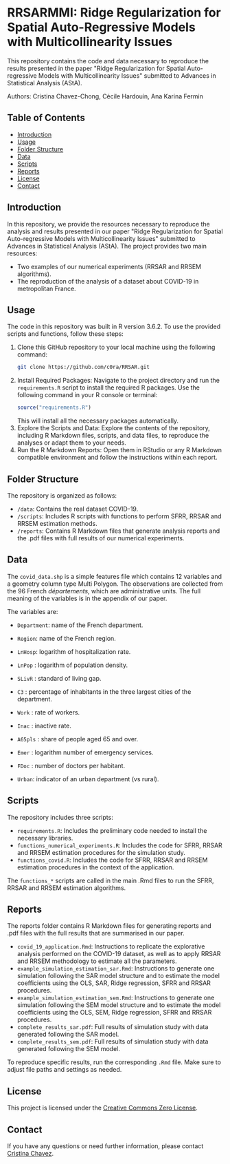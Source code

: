 # RRSARMMI: Ridge Regularization for Spatial Auto-Regressive Models with Multicollinearity Issues

This repository contains the code and data necessary to reproduce the results presented in the paper "Ridge Regularization for Spatial Auto-regressive Models with Multicollinearity Issues" submitted to Advances in Statistical Analysis (AStA). 

Authors: Cristina Chavez-Chong, Cécile Hardouin, Ana Karina Fermin

## Table of Contents

- [Introduction](#introduction)
- [Usage](#usage)
- [Folder Structure](#folder-structure)
- [Data](#data)
- [Scripts](#scripts)
- [Reports](#reports)
- [License](#license)
- [Contact](#contact)

## Introduction

In this repository, we provide the resources necessary to reproduce the analysis and results presented in our paper "Ridge Regularization for Spatial Auto-regressive Models with Multicollinearity Issues" submitted to Advances in Statistical Analysis (AStA). The project provides two main resources:

- Two examples of our numerical experiments (RRSAR and RRSEM algorithms).
- The reproduction of the analysis of a dataset about COVID-19 in metropolitan France.

## Usage

The code in this repository was built in R version 3.6.2.  To use the provided scripts and functions, follow these steps:

1. Clone this GitHub repository to your local machine using the following command:
   ```bash
   git clone https://github.com/c0ra/RRSAR.git
   ```
2. Install Required Packages:
Navigate to the project directory and run the `requirements.R` script to install the required R packages. Use the following command in your R console or terminal:
   ```R
   source("requirements.R")
   ```
   This will install all the necessary packages automatically.
3. Explore the Scripts and Data:
Explore the contents of the repository, including R Markdown files, scripts, and data files, to reproduce the analyses or adapt them to your needs.
4. Run the R Markdown Reports:
Open them in RStudio or any R Markdown compatible environment and follow the instructions within each report.

## Folder Structure

The repository is organized as follows:

- `/data`: Contains the real dataset COVID-19.
- `/scripts`: Includes R scripts with functions to perform SFRR, RRSAR and RRSEM estimation methods.
- `/reports`: Contains R Markdown files that generate analysis reports and the .pdf files with full results of our numerical experiments.

## Data

The  `covid_data.shp` is a simple features file which contains 12 variables and a geometry column type Multi Polygon. The observations are collected from the 96 French *départements*, which are administrative units. The full meaning of the variables is in the appendix of our paper.

The variables are:

* `Department`: name of the French department.

* `Region`: name of the French region.

* `LnHosp`: logarithm of hospitalization rate.

* `LnPop` : logarithm of population density.

* `SLivR` : standard of living gap.

* `C3` : percentage of inhabitants in the three largest cities of the department.

* `Work` : rate of workers.

* `Inac` : inactive rate.

* `A65pls` : share of people aged 65 and over.

* `Emer` : logarithm number of emergency services.

* `FDoc` : number of doctors per habitant.

* `Urban`: indicator of an urban department (vs rural).

## Scripts

The repository includes three scripts:

- `requirements.R`: Includes the preliminary code needed to install the necessary libraries.
- `functions_numerical_experiments.R`: Includes the code for SFRR, RRSAR and RRSEM estimation procedures for the simulation study.
- `functions_covid.R`: Includes the code for SFRR, RRSAR and RRSEM estimation procedures in the context of the application.

The `functions_*` scripts are called in the main .Rmd files to run the SFRR, RRSAR and RRSEM estimation algorithms.

## Reports

The reports folder contains R Markdown files for generating reports and .pdf files with the full results that are summarised in our paper. 

- `covid_19_application.Rmd`: Instructions to replicate the explorative analysis performed on the COVID-19 dataset, as well as to apply RRSAR and RRSEM methodology to estimate all the parameters.
- `example_simulation_estimation_sar.Rmd`: Instructions to generate one simulation following the SAR model structure and to estimate the model coefficients using the OLS, SAR, Ridge regression, SFRR and RRSAR procedures.
- `example_simulation_estimation_sem.Rmd`: Instructions to generate one simulation following the SEM model structure and to estimate the model coefficients using the OLS, SEM, Ridge regression, SFRR and RRSAR procedures.
- `complete_results_sar.pdf`: Full results of simulation study with data generated following the SAR model.
- `complete_results_sem.pdf`: Full results of simulation study with data generated following the SEM model.

To reproduce specific results, run the corresponding `.Rmd` file. Make sure to adjust file paths and settings as needed.

## License

This project is licensed under the [Creative Commons Zero License](LICENSE).

## Contact

If you have any questions or need further information, please contact [Cristina Chavez](mailto:cristi0929@gmail.com).
